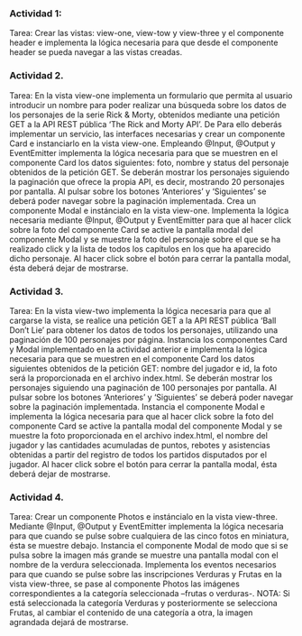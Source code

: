 ### Actividad 1:
Tarea: Crear las vistas: view-one, view-tow y view-three y el componente header e implementa la lógica necesaria para que desde el componente header se pueda navegar a las vistas creadas.
### Actividad 2.
Tarea: En la vista view-one implementa un formulario que permita al usuario introducir un nombre para poder realizar una búsqueda sobre los datos de los personajes de la serie Rick & Morty, obtenidos mediante una petición GET a la API REST pública ‘The Rick and Morty API’. De Para ello deberás implementar un servicio, las interfaces necesarias y crear un componente Card e instanciarlo en la vista view-one. Empleando @Input, @Output y EventEmitter implementa la lógica necesaria para que se muestren en el componente Card los datos siguientes: foto, nombre y status del personaje obtenidos de la petición GET. Se deberán mostrar los personajes siguiendo la paginación que ofrece la propia API, es decir, mostrando 20 personajes por pantalla. Al pulsar sobre los botones ‘Anteriores’ y ‘Siguientes’ se deberá poder navegar sobre la paginación implementada.
Crea un componente Modal e instáncialo en la vista view-one. Implementa la lógica necesaria mediante @Input, @Output y EventEmitter para que al hacer click sobre la foto del componente Card se active la pantalla modal del componente Modal y se muestre la foto del personaje sobre el que se ha realizado click y la lista de todos los capítulos en los que ha aparecido dicho personaje. Al hacer click sobre el botón para cerrar la pantalla modal, ésta deberá dejar de mostrarse.
### Actividad 3.
Tarea: En la vista view-two implementa la lógica necesaria para que al cargarse la vista, se realice una petición GET a la API REST pública ‘Ball Don’t Lie’ para obtener los datos de todos los personajes, utilizando una paginación de 100 personajes por página. Instancia los componentes Card y Modal implementado en la actividad anterior e implementa la lógica necesaria para que se muestren en el componente Card los datos siguientes obtenidos de la petición GET: nombre del jugador e id, la foto será la proporcionada en el archivo index.html. Se deberán mostrar los personajes siguiendo una paginación de 100 personajes por pantalla. Al pulsar sobre los botones ‘Anteriores’ y ‘Siguientes’ se deberá poder navegar sobre la paginación implementada.
Instancia el componente Modal e implementa la lógica necesaria para que al hacer click sobre la foto del componente Card se active la pantalla modal del componente Modal y se muestre la foto proporcionada en el archivo index.html, el nombre del jugador y las cantidades acumuladas de puntos, rebotes y asistencias obtenidas a partir del registro de todos los partidos disputados por el jugador. Al hacer click sobre el botón para cerrar la pantalla modal, ésta deberá dejar de mostrarse.
### Actividad 4.
Tarea: Crear un componente Photos e instáncialo en la vista view-three. Mediante @Input, @Output y EventEmitter implementa la lógica necesaria para que cuando se pulse sobre cualquiera de las cinco fotos en miniatura, ésta se muestre debajo.
Instancia el componente Modal de modo que si se pulsa sobre la imagen más grande se muestre una pantalla modal con el nombre de la verdura seleccionada.
Implementa los eventos necesarios para que cuando se pulse sobre las inscripciones Verduras y Frutas en la vista view-three, se pase al componente Photos las imágenes correspondientes a la categoría seleccionada –frutas o verduras-. NOTA: Si está seleccionada la categoría Verduras y posteriormente se selecciona Frutas, al cambiar el contenido de una categoría a otra, la imagen agrandada dejará de mostrarse.